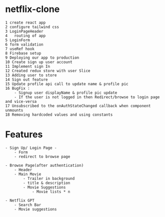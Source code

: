 # netflix-clone
	1 create react app
	2 configure tailwind css
	3 LoginPageHeader
	4	routing of app
	5 LoginForm
	6 form validation
	7 useRef hook
	8 Firebase setup
	9 Deploying our app to production
	10 Create sign up user account
	11 Implement sign In
	12 Created redux store with user Slice
	13 Adding user to store
	14 Sign out feature
	15 Update profile api call to update name & profile pic
	16 BugFix :
		- Signup user displayName & profile pic update
		- If the user is not logged in then Redirect/browse to login page and vice-versa
	17 Unsubscribed to the onAuthStateChanged callback when component unmounts
	18 Removing hardcoded values and using constants 


# Features 
	- Sign Up/ Login Page -
		- Form
		- redirect to browse page

	- Browse Page(after authentication)
		- Header
		- Main Movie 
			- Trailer in background
			- title & description
			- Movie Suggestions 
				- Movie lists * n

	- Netflix GPT
		- Search Bar
		- Movie suggestions
		 


